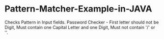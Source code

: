# Pattern-Matcher-Example-in-JAVA
Checks Pattern in Input fields.
Password Checker - First letter should not be Digit, Must contain one Capital Letter and one Digit, Must not contain '/' or '\'.
